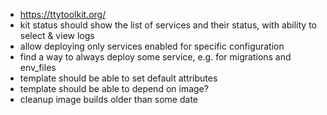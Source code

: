 - https://ttytoolkit.org/
- kit status should show the list of services and their status, with ability to select & view logs
- allow deploying only services enabled for specific configuration
- find a way to always deploy some service, e.g. for migrations and env_files
- template should be able to set default attributes
- template should be able to depend on image?
- cleanup image builds older than some date